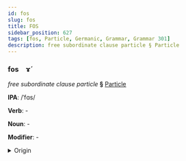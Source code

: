 ```yaml
---
id: fos
slug: fos
title: FOS
sidebar_position: 627
tags: [fos, Particle, Germanic, Grammar, Grammar 301]
description: free subordinate clause particle § Particle
---
```


### fos&emsp;<span kind="abugida">ɤ́</span>

*free subordinate clause particle* **§** [Particle](../../tags/Particle)

**IPA**: /ˈfɑs/

**Verb**: -

**Noun**: -

**Modifier**: -

<details>
    <summary>Origin</summary>
    German was /vas/<br/>
    <em>Germanic Language Family</em>
</details>